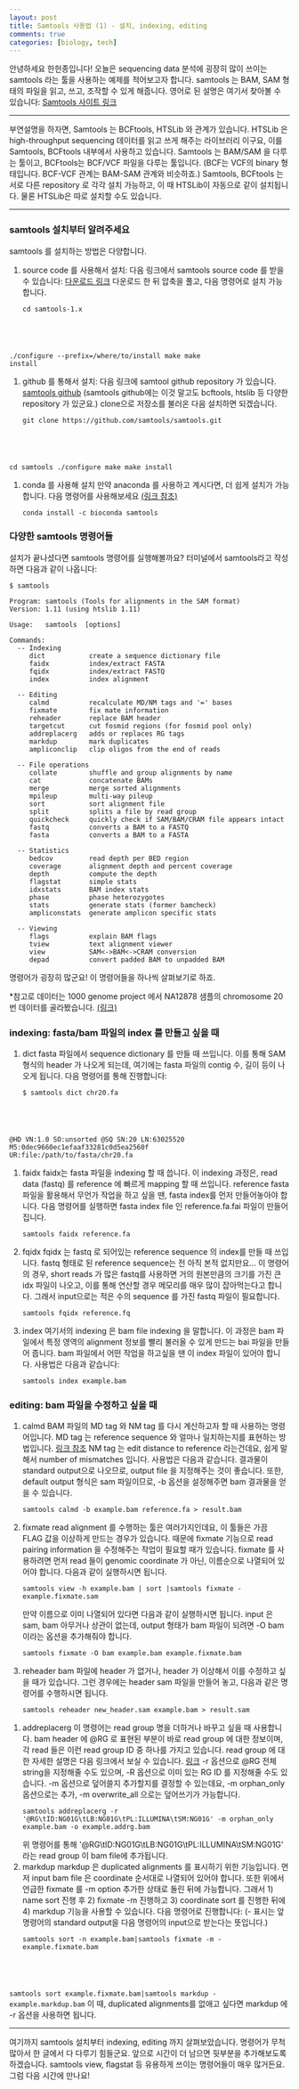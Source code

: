 ```yaml
---
layout: post
title: Samtools 사용법 (1) - 설치, indexing, editing
comments: true
categories: [biology, tech]
---
```

안녕하세요 한헌종입니다!
오늘은 sequencing data 분석에 굉장히 많이 쓰이는 samtools 라는 툴을 사용하는 예제를 적어보고자 합니다.
samtools 는 BAM, SAM 형태의 파일을 읽고, 쓰고, 조작할 수 있게 해줍니다.
영어로 된 설명은 여기서 찾아볼 수 있습니다: [Samtools 사이트 링크](http://www.htslib.org/)  

---
부연설명을 하자면, Samtools 는 BCFtools, HTSLib 와 관계가 있습니다.
HTSLib 은 high-throughput sequencing 데이터를 읽고 쓰게 해주는 라이브러리 이구요,
이를 Samtools, BCFtools 내부에서 사용하고 있습니다.
Samtools 는 BAM/SAM 을 다루는 툴이고, BCFtools는 BCF/VCF 파일을 다루는 툴입니다.
(BCF는 VCF의 binary 형태입니다. BCF-VCF 관계는 BAM-SAM 관계와 비슷하죠.)
Samtools, BCFtools 는 서로 다른 repository 로 각각 설치 가능하고, 이 때 HTSLib이 자동으로 같이 설치됩니다.
물론 HTSLib은 따로 설치할 수도 있습니다.

---
### samtools 설치부터 알려주세요
samtools 를 설치하는 방법은 다양합니다.
1. source code 를 사용해서 설치:
    다음 링크에서 samtools source code 를 받을 수 있습니다: [다운로드 링크](http://www.htslib.org/download/)
    다운로드 한 뒤 압축을 풀고, 다음 명령어로 설치 가능합니다.
    <pre><code>cd samtools-1.x    
./configure --prefix=/where/to/install
make
make install</code></pre>

1. github 를 통해서 설치:
    다음 링크에 samtool github repository 가 있습니다. [samtools github](https://github.com/samtools)
    (samtools github에는 이것 말고도 bcftools, htslib 등 다양한 repository 가 있군요.)
    clone으로 저장소를 불러온 다음 설치하면 되겠습니다.
    <pre><code>git clone https://github.com/samtools/samtools.git
cd samtools
./configure
make
make install</code></pre>

1. conda 를 사용해 설치
    만약 anaconda 를 사용하고 계시다면, 더 쉽게 설치가 가능합니다.
    다음 명령어를 사용해보세요 [(링크 참조)](https://anaconda.org/bioconda/samtools)
    <pre><code>conda install -c bioconda samtools</code></pre>

### 다양한 samtools 명령어들
설치가 끝나셨다면 samtools 명령어를 실행해볼까요?
터미널에서 samtools라고 작성하면 다음과 같이 나옵니다:
<pre><code>$ samtools

Program: samtools (Tools for alignments in the SAM format)
Version: 1.11 (using htslib 1.11)

Usage:   samtools <command> [options]

Commands:
  -- Indexing
     dict           create a sequence dictionary file
     faidx          index/extract FASTA
     fqidx          index/extract FASTQ
     index          index alignment

  -- Editing
     calmd          recalculate MD/NM tags and '=' bases
     fixmate        fix mate information
     reheader       replace BAM header
     targetcut      cut fosmid regions (for fosmid pool only)
     addreplacerg   adds or replaces RG tags
     markdup        mark duplicates
     ampliconclip   clip oligos from the end of reads

  -- File operations
     collate        shuffle and group alignments by name
     cat            concatenate BAMs
     merge          merge sorted alignments
     mpileup        multi-way pileup
     sort           sort alignment file
     split          splits a file by read group
     quickcheck     quickly check if SAM/BAM/CRAM file appears intact
     fastq          converts a BAM to a FASTQ
     fasta          converts a BAM to a FASTA

  -- Statistics
     bedcov         read depth per BED region
     coverage       alignment depth and percent coverage
     depth          compute the depth
     flagstat       simple stats
     idxstats       BAM index stats
     phase          phase heterozygotes
     stats          generate stats (former bamcheck)
     ampliconstats  generate amplicon specific stats

  -- Viewing
     flags          explain BAM flags
     tview          text alignment viewer
     view           SAM<->BAM<->CRAM conversion
     depad          convert padded BAM to unpadded BAM</code></pre>
명령어가 굉장히 많군요!
이 명령어들을 하나씩 살펴보기로 하죠.

*참고로 데이터는 1000 genome project 에서 NA12878 샘플의 chromosome 20번 데이터를 골라봤습니다. [(링크)](https://www.internationalgenome.org/data)

### indexing: fasta/bam 파일의 index 를 만들고 싶을 때
1. dict
    fasta 파일에서 sequence dictionary 를 만들 때 쓰입니다.
    이를 통해 SAM 형식의 header 가 나오게 되는데, 여기에는 fasta 파일의 contig 수, 길이 등이 나오게 됩니다.
    다음 명령어를 통해 진행합니다:
    <pre><code>$ samtools dict chr20.fa
@HD	VN:1.0	SO:unsorted
@SQ	SN:20	LN:63025520	M5:0dec9660ec1efaaf33281c0d5ea2560f	UR:file:/path/to/fasta/chr20.fa</code></pre>
1. faidx
    faidx는 fasta 파일을 indexing 할 때 씁니다.
    이 indexing 과정은, read data (fastq) 를 reference 에 빠르게 mapping 할 때 쓰입니다.
    reference fasta 파일을 활용해서 무언가 작업을 하고 싶을 땐, fasta index를 먼저 만들어놓아야 합니다.
    다음 명령어를 실행하면 fasta index file 인 reference.fa.fai 파일이 만들어 집니다.
    <pre><code>samtools faidx reference.fa</code></pre>
1. fqidx
    fqidx 는 fastq 로 되어있는 reference sequence 의 index를 만들 때 쓰입니다.
    fastq 형태로 된 reference sequence는 전 아직 본적 없지만요...
    이 명령어의 경우, short reads 가 많은 fastq를 사용하면 거의 원본만큼의 크기를 가진 큰 idx 파일이 나오고, 이를 통해 연산할 경우 메모리를 매우 많이 잡아먹는다고 합니다.
    그래서 input으로는 적은 수의 sequence 를 가진 fastq 파일이 필요합니다.
    <pre><code>samtools fqidx reference.fq</code></pre>
1. index
    여기서의 indexing 은 bam file indexing 을 말합니다.
    이 과정은 bam 파일에서 특정 영역의 alignment 정보를 빨리 불러올 수 있게 만드는 bai 파일을 만들어 줍니다.
    bam 파일에서 어떤 작업을 하고싶을 땐 이 index 파일이 있어야 합니다.
    사용법은 다음과 같습니다:
    <pre><code>samtools index example.bam</code></pre>
         

### editing: bam 파일을 수정하고 싶을 때
1. calmd
    BAM 파일의 MD tag 와 NM tag 를 다시 계산하고자 할 때 사용하는 명령어입니다.
    MD tag 는 reference sequence 와 얼마나 일치하는지를 표현하는 방법입니다. [링크 참조](https://oktopbang.tistory.com/entry/MD-tag-and-cigar)
    NM tag 는 edit distance to reference 라는건데요, 쉽게 말해서 number of mismatches 입니다.
    사용법은 다음과 같습니다.
    결과물이 standard output으로 나오므로, output file 을 지정해주는 것이 좋습니다.
    또한, default output 형식은 sam 파일이므로, -b 옵션을 설정해주면 bam 결과물을 얻을 수 있습니다.
    <pre><code>samtools calmd -b example.bam reference.fa > result.bam</code></pre>
1. fixmate
    read alignment 를 수행하는 툴은 여러가지인데요, 이 툴들은 가끔 FLAG 값을 이상하게 만드는 경우가 있습니다.
    때문에 fixmate 기능으로 read pairing information 을 수정해주는 작업이 필요할 때가 있습니다.
    fixmate 를 사용하려면 먼저 read 들이 genomic coordinate 가 아닌, 이름순으로 나열되어 있어야 합니다.
    다음과 같이 실행하시면 됩니다.
    <pre><code>samtools view -h example.bam | sort |samtools fixmate - example.fixmate.sam</code></pre>
    만약 이름으로 이미 나열되어 있다면 다음과 같이 실행하시면 됩니다.
    input 은 sam, bam 아무거나 상관이 없는데, output 형태가 bam 파일이 되려면 -O bam 이라는 옵션을 추가해줘야 합니다.
    <pre><code>samtools fixmate -O bam example.bam example.fixmate.bam</code></pre>
1. reheader
    bam 파일에 header 가 없거나, header 가 이상해서 이를 수정하고 싶을 때가 있습니다.
    그런 경우에는 header sam 파일을 만들어 놓고, 다음과 같은 명령어를 수행하시면 됩니다.
    <pre><code>samtools reheader new_header.sam example.bam > result.sam</code></pre>
<!-- 1. targetcut -->
1. addreplacerg
    이 명령어는 read group 명을 더하거나 바꾸고 싶을 때 사용합니다.
    bam header 에 @RG 로 표현된 부분이 바로 read group 에 대한 정보이며, 각 read 들은 이런 read group ID 중 하나를 가지고 있습니다.
    read group 에 대한 자세한 설명은 다음 링크에서 보실 수 있습니다. [링크](https://gatk.broadinstitute.org/hc/en-us/articles/360035890671-Read-groups)
    -r 옵션으로 @RG 전체 string을 지정해줄 수도 있으며, -R 옵션으로 이미 있는 RG ID 를 지정해줄 수도 있습니다.
    -m 옵션으로 덮어쓸지 추가할지를 결정할 수 있는데요, -m orphan_only 옵션으로는 추가, -m overwrite_all 으로는 덮어쓰기가 가능합니다.
    <pre><code>samtools addreplacerg -r '@RG\tID:NG01G\tLB:NG01G\tPL:ILLUMINA\tSM:NG01G' -m orphan_only example.bam -o example.addrg.bam</code></pre>
    위 명령어를 통해 '@RG\tID:NG01G\tLB:NG01G\tPL:ILLUMINA\tSM:NG01G' 라는 read group 이 bam file에 추가됩니다.
1. markdup
    markdup 은 duplicated alignments 를 표시하기 위한 기능입니다.
    먼저 input bam file 은 coordinate 순서대로 나열되어 있어야 합니다.
    또한 위에서 언급한 fixmate 를 -m option 추가한 상태로 돌린 뒤에 가능합니다.
    그래서 1) name sort 진행 후 2) fixmate -m 진행하고 3) coordinate sort 를 진행한 뒤에 4) markdup 기능을 사용할 수 있습니다.
    다음 명령어로 진행합니다: (- 표시는 앞 명령어의 standard output을 다음 명령어의 input으로 받는다는 뜻입니다.)
    <pre><code>samtools sort -n example.bam|samtools fixmate -m - example.fixmate.bam
samtools sort example.fixmate.bam|samtools markdup - example.markdup.bam</code></pre>
    이 때, duplicated alignments를 없애고 싶다면 markdup 에 -r 옵션을 사용하면 됩니다.

---
여기까지 samtools 설치부터 indexing, editing 까지 살펴보았습니다.
명령어가 무척 많아서 한 글에서 다 다루기 힘들군요.
앞으로 시간이 더 남으면 뒷부분을 추가해보도록 하겠습니다.
samtools view, flagstat 등 유용하게 쓰이는 명령어들이 매우 많거든요.
그럼 다음 시간에 만나요!